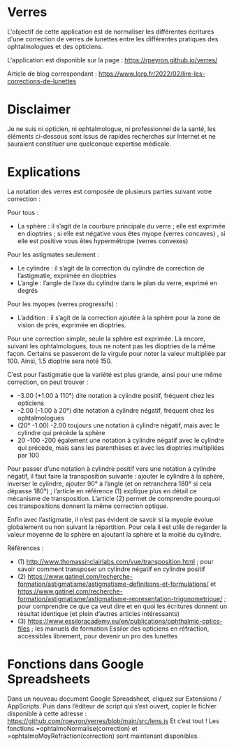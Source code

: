 # Verres

L'objectif de cette application est de normaliser les différentes écritures d'une correction de verres de lunettes entre les différentes pratiques des ophtalmologues et des opticiens.

L'application est disponible sur la page : https://rpeyron.github.io/verres/

Article de blog correspondant : https://www.lprp.fr/2022/02/lire-les-corrections-de-lunettes

# Disclaimer

Je ne suis ni opticien, ni ophtalmologue, ni professionnel de la santé, les éléments ci-dessous sont issus de rapides recherches sur Internet et ne sauraient constituer une quelconque expertise médicale.

# Explications
La notation des verres est composée de plusieurs parties suivant votre correction :

Pour tous :
- La sphère : il s’agit de la courbure principale du verre ; elle est exprimée en dioptries ; si elle est négative vous êtes myope (verres concaves) , si elle est positive vous êtes hypermétrope (verres convexes)

Pour les astigmates seulement :
- Le cylindre : il s’agit de la correction du cylindre de correction de l’astigmatie, exprimée en dioptries
- L’angle : l’angle de l’axe du cylindre dans le plan du verre, exprimé en degrés

Pour les myopes (verres progressifs) :
- L’addition : il s’agit de la correction ajoutée à la sphère pour la zone de vision de près, exprimée en dioptries.

Pour une correction simple, seule la sphère est exprimée. Là encore, suivant les ophtalmologues, tous ne notent pas les dioptries de la même façon. Certains se passeront de la virgule pour noter la valeur multipliée par 100. Ainsi, 1.5 dioptrie sera noté 150.

C’est pour l’astigmatie que la variété est plus grande, ainsi pour une même correction, on peut trouver :
* -3.00 (+1.00 à 110°)  dite notation à cylindre positif, fréquent chez les opticiens
* -2.00 (-1.00 à 20°)  dite notation à cylindre négatif, fréquent chez les ophtalmologues
* (20° -1.00) -2.00  toujours une notation à cylindre négatif, mais avec le cylindre qui précède la sphère
* 20 -100 -200   également une notation à cylindre négatif avec le cylindre qui précède, mais sans les parenthèses et avec les dioptries multipliées par 100

Pour passer d’une notation à cylindre positif vers une notation à cylindre négatif, il faut faire la transposition suivante : ajouter le cylindre à la sphère, inverser le cylindre, ajouter 90° à l’angle (et on retranchera 180° si cela dépasse 180°) ; l’article en référence (1) explique plus en détail ce mécanisme de transposition. L’article (2) permet de comprendre pourquoi ces transpositions donnent la même correction optique.

Enfin avec l’astigmatie, il n’est pas évident de savoir si la myopie évolue globalement ou non suivant la répartition. Pour cela il est utile de regarder la valeur moyenne de la sphère en ajoutant la sphère et la moitié du cylindre.

Références :
* (1) http://www.thomassinclairlabs.com/vue/transposition.html ; pour savoir comment transposer un cylindre négatif en cylindre positif
* (2) https://www.gatinel.com/recherche-formation/astigmatisme/astigmatisme-definitions-et-formulations/ et  https://www.gatinel.com/recherche-formation/astigmatisme/astigmatisme-representation-trigonometrique/ ; pour comprendre ce que ça veut dire et en quoi les écritures donnent un résultat identique (et plein d’autres articles intéressants)
* (3) https://www.essiloracademy.eu/en/publications/ophthalmic-optics-files ; les manuels de formation Essilor des opticiens en réfraction, accessibles librement, pour devenir un pro des lunettes


# Fonctions dans Google Spreadsheets

Dans un nouveau document Google Spreadsheet, cliquez sur Extensions / AppScripts. Puis dans l’éditeur de script qui s’est ouvert, copier le fichier disponible à cette adresse : https://github.com/rpeyron/verres/blob/main/src/lens.js  Et c’est tout ! Les fonctions =ophtalmoNormalise(correction) et =ophtalmoMoyRefraction(correction) sont maintenant disponibles.
